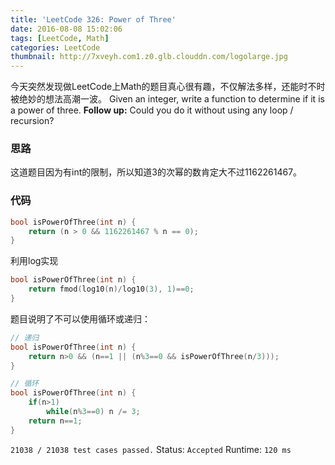 ```yaml
---
title: 'LeetCode 326: Power of Three'
date: 2016-08-08 15:02:06
tags: [LeetCode, Math]
categories: LeetCode
thumbnail: http://7xveyh.com1.z0.glb.clouddn.com/logolarge.jpg
---
```

今天突然发现做LeetCode上Math的题目真心很有趣，不仅解法多样，还能时不时被绝妙的想法高潮一波。<!--more-->
Given an integer, write a function to determine if it is a power of three.
**Follow up:**
Could you do it without using any loop / recursion?
### 思路
这道题目因为有int的限制，所以知道3的次幂的数肯定大不过1162261467。
### 代码
```c
bool isPowerOfThree(int n) {
    return (n > 0 && 1162261467 % n == 0);
}
```
利用log实现
```c
bool isPowerOfThree(int n) {
    return fmod(log10(n)/log10(3), 1)==0;
}
```
题目说明了不可以使用循环或递归：
```c
// 递归
bool isPowerOfThree(int n) {
	return n>0 && (n==1 || (n%3==0 && isPowerOfThree(n/3)));
}
```
```c
// 循环
bool isPowerOfThree(int n) {
	if(n>1)
        while(n%3==0) n /= 3;
    return n==1;
}
```
`21038 / 21038 test cases passed.`
Status: `Accepted`
Runtime: `120 ms`
